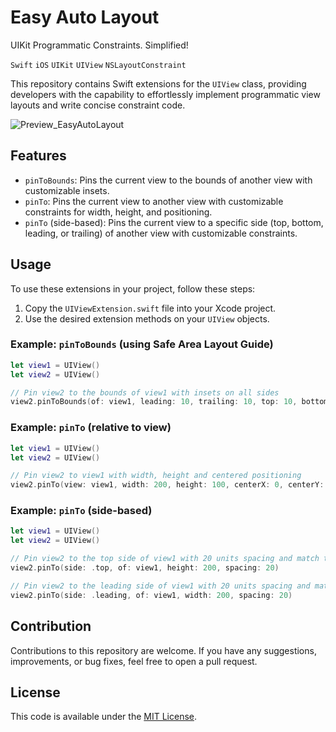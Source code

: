 # Easy Auto Layout
UIKit Programmatic Constraints. Simplified!

`Swift` `iOS` `UIKit` `UIView` `NSLayoutConstraint`

This repository contains Swift extensions for the `UIView` class, providing developers with the capability to effortlessly implement programmatic view layouts and write concise constraint code.

![Preview_EasyAutoLayout](https://github.com/brenici/EasyAutoLayout/assets/18484454/6e1342c1-d165-4d7a-a650-273525a4a9b2)

## Features

- `pinToBounds`: Pins the current view to the bounds of another view with customizable insets.
- `pinTo`: Pins the current view to another view with customizable constraints for width, height, and positioning.
- `pinTo` (side-based): Pins the current view to a specific side (top, bottom, leading, or trailing) of another view with customizable constraints.

## Usage

To use these extensions in your project, follow these steps:

1. Copy the `UIViewExtension.swift` file into your Xcode project.
2. Use the desired extension methods on your `UIView` objects.

### Example: `pinToBounds` (using Safe Area Layout Guide)

```swift
let view1 = UIView()
let view2 = UIView()

// Pin view2 to the bounds of view1 with insets on all sides
view2.pinToBounds(of: view1, leading: 10, trailing: 10, top: 10, bottom: 10)
```

### Example: `pinTo` (relative to view)

```swift
let view1 = UIView()
let view2 = UIView()

// Pin view2 to view1 with width, height and centered positioning
view2.pinTo(view: view1, width: 200, height: 100, centerX: 0, centerY: 0)
```

### Example: `pinTo` (side-based)

```swift
let view1 = UIView()
let view2 = UIView()

// Pin view2 to the top side of view1 with 20 units spacing and match the width of view1
view2.pinTo(side: .top, of: view1, height: 200, spacing: 20)

// Pin view2 to the leading side of view1 with 20 units spacing and match the height of view1
view2.pinTo(side: .leading, of: view1, width: 200, spacing: 20)
```

## Contribution

Contributions to this repository are welcome. If you have any suggestions, improvements, or bug fixes, feel free to open a pull request.

## License

This code is available under the [MIT License](LICENSE).
